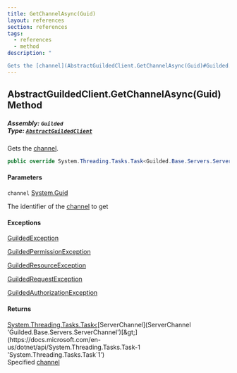```yaml
---
title: GetChannelAsync(Guid)
layout: references
section: references
tags:
  - references
  - method
description: "

Gets the [channel](AbstractGuildedClient.GetChannelAsync(Guid)#Guilded.AbstractGuildedClient.GetChannelAsync(Guid).channel 'Guilded.AbstractGuildedClient.GetChannelAsync(Guid).channel')."
---
```


## AbstractGuildedClient.GetChannelAsync(Guid) Method
##### **Assembly:** `Guilded`<br/>**Type:** [`AbstractGuildedClient`](AbstractGuildedClient 'Guilded.AbstractGuildedClient')

Gets the [channel](AbstractGuildedClient.GetChannelAsync(Guid)#Guilded.AbstractGuildedClient.GetChannelAsync(Guid).channel 'Guilded.AbstractGuildedClient.GetChannelAsync(Guid).channel').

```csharp
public override System.Threading.Tasks.Task<Guilded.Base.Servers.ServerChannel> GetChannelAsync(Guid channel);
```
#### Parameters

<a name='Guilded.AbstractGuildedClient.GetChannelAsync(Guid).channel'></a>

`channel` [System.Guid](https://docs.microsoft.com/en-us/dotnet/api/System.Guid 'System.Guid')

The identifier of the [channel](ServerChannel 'Guilded.Base.Servers.ServerChannel') to get

#### Exceptions

[GuildedException](GuildedException 'Guilded.Base.GuildedException')

[GuildedPermissionException](GuildedPermissionException 'Guilded.Base.GuildedPermissionException')

[GuildedResourceException](GuildedResourceException 'Guilded.Base.GuildedResourceException')

[GuildedRequestException](GuildedRequestException 'Guilded.Base.GuildedRequestException')

[GuildedAuthorizationException](GuildedAuthorizationException 'Guilded.Base.GuildedAuthorizationException')

#### Returns
[System.Threading.Tasks.Task&lt;](https://docs.microsoft.com/en-us/dotnet/api/System.Threading.Tasks.Task-1 'System.Threading.Tasks.Task`1')[ServerChannel](ServerChannel 'Guilded.Base.Servers.ServerChannel')[&gt;](https://docs.microsoft.com/en-us/dotnet/api/System.Threading.Tasks.Task-1 'System.Threading.Tasks.Task`1')  
Specified [channel](ServerChannel 'Guilded.Base.Servers.ServerChannel')